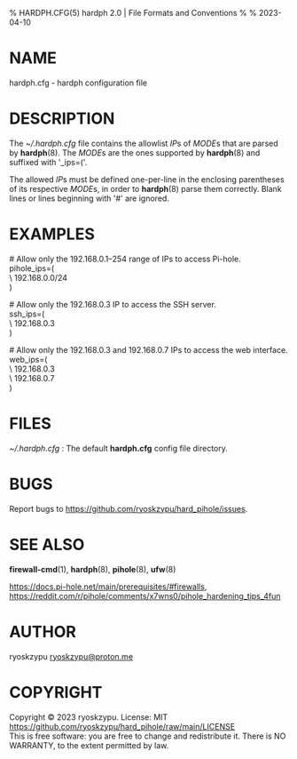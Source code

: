 % HARDPH.CFG(5) hardph 2.0 | File Formats and Conventions
%
% 2023-04-10

# NAME
hardph.cfg - hardph configuration file

# DESCRIPTION
The *~/.hardph.cfg* file contains the allowlist *IP*s of *MODE*s that are parsed by
**hardph**(8). The *MODE*s are the ones supported by **hardph**(8) and suffixed with
'_ips=('.

The allowed *IP*s must be defined one-per-line in the enclosing parentheses of its
respective *MODE*s, in order to **hardph**(8) parse them correctly. Blank lines or
lines beginning with '#' are ignored.

# EXAMPLES
\# Allow only the 192.168.0.1–254 range of IPs to access Pi-hole. \
pihole_ips=( \
\  192.168.0.0/24 \
)

\# Allow only the 192.168.0.3 IP to access the SSH server. \
ssh_ips=( \
\  192.168.0.3 \
)

\# Allow only the 192.168.0.3 and 192.168.0.7 IPs to access the web interface. \
web_ips=( \
\  192.168.0.3 \
\  192.168.0.7 \
)

# FILES
*~/.hardph.cfg*
: The default **hardph.cfg** config file directory.

# BUGS
Report bugs to <https://github.com/ryoskzypu/hard_pihole/issues>.

# SEE ALSO
**firewall-cmd**(1), **hardph**(8), **pihole**(8), **ufw**(8)

<https://docs.pi-hole.net/main/prerequisites/#firewalls>, <https://reddit.com/r/pihole/comments/x7wns0/pihole_hardening_tips_4fun>

# AUTHOR
ryoskzypu <ryoskzypu@proton.me>

# COPYRIGHT
Copyright © 2023 ryoskzypu. License: MIT <https://github.com/ryoskzypu/hard_pihole/raw/main/LICENSE> \
This is free software: you are free to change and redistribute it. There is NO WARRANTY, to the extent permitted by law.
